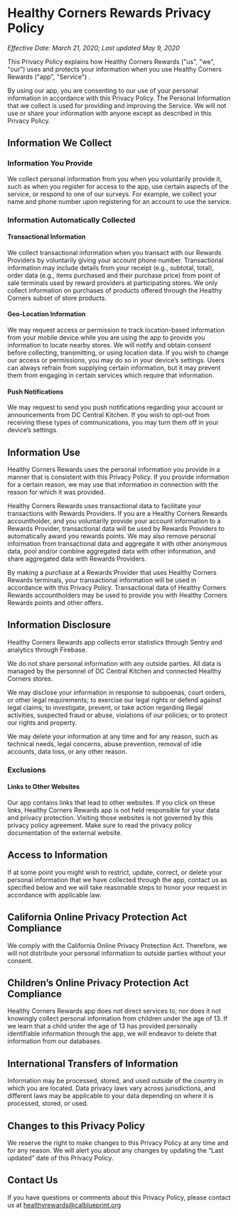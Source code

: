 # Healthy Corners Rewards Privacy Policy

_Effective Date: March 21, 2020; Last updated May 9, 2020_

This Privacy Policy explains how Healthy Corners Rewards ("us", "we", "our") uses and protects your information when you use Healthy Corners Rewards ("app", "Service") .

By using our app, you are consenting to our use of your personal information in accordance with this Privacy Policy. The Personal Information that we collect is used for providing and improving the Service. We will not use or share your information with anyone except as described in this Privacy Policy.

## Information We Collect

### **Information You Provide**

We collect personal information from you when you voluntarily provide it, such as when you register for access to the app, use certain aspects of the service, or respond to one of our surveys. For example, we collect your name and phone number upon registering for an account to use the service.

### Information Automatically Collected

#### Transactional Information

We collect transactional information when you transact with our Rewards Providers by voluntarily giving your account phone number. Transactional information may include details from your receipt (e.g., subtotal, total), order data (e.g., items purchased and their purchase price) from point of sale terminals used by reward providers at participating stores. We only collect information on purchases of products offered through the Healthy Corners subset of store products.

#### Geo-Location Information

We may request access or permission to track location-based information from your mobile device while you are using the app to provide you information to locate nearby stores. We will notify and obtain consent before collecting, transmitting, or using location data. If you wish to change our access or permissions, you may do so in your device’s settings. Users can always refrain from supplying certain information, but it may prevent them from engaging in certain services which require that information.

#### Push Notifications

We may request to send you push notifications regarding your account or announcements from DC Central Kitchen. If you wish to opt-out from receiving these types of communications, you may turn them off in your device’s settings.

## Information Use

Healthy Corners Rewards uses the personal information you provide in a manner that is consistent with this Privacy Policy. If you provide information for a certain reason, we may use that information in connection with the reason for which it was provided.

Healthy Corners Rewards uses transactional data to facilitate your transactions with Rewards Providers. If you are a Healthy Corners Rewards accountholder, and you voluntarily provide your account information to a Rewards Provider, transactional data will be used by Rewards Providers to automatically award you rewards points. We may also remove personal information from transactional data and aggregate it with other anonymous data, pool and/or combine aggregated data with other information, and share aggregated data with Rewards Providers.

By making a purchase at a Rewards Provider that uses Healthy Corners Rewards terminals, your transactional information will be used in accordance with this Privacy Policy. Transactional data of Healthy Corners Rewards accountholders may be used to provide you with Healthy Corners Rewards points and other offers.

## Information Disclosure

Healthy Corners Rewards app collects error statistics through Sentry and analytics through Firebase.

We do not share personal information with any outside parties. All data is managed by the personnel of DC Central Kitchen and connected Healthy Corners stores.

We may disclose your information in response to subpoenas, court orders, or other legal requirements; to exercise our legal rights or defend against legal claims; to investigate, prevent, or take action regarding illegal activities, suspected fraud or abuse, violations of our policies; or to protect our rights and property.

We may delete your information at any time and for any reason, such as technical needs, legal concerns, abuse prevention, removal of idle accounts, data loss, or any other reason.

### Exclusions

#### Links to Other Websites

Our app contains links that lead to other websites. If you click on these links, Healthy Corners Rewards app is not held responsible for your data and privacy protection. Visiting those websites is not governed by this privacy policy agreement. Make sure to read the privacy policy documentation of the external website.

## Access to Information

If at some point you might wish to restrict, update, correct, or delete your personal information that we have collected through the app, contact us as specified below and we will take reasonable steps to honor your request in accordance with applicable law.

## California Online Privacy Protection Act Compliance

We comply with the California Online Privacy Protection Act. Therefore, we will not distribute your personal information to outside parties without your consent.

## Children’s Online Privacy Protection Act Compliance

Healthy Corners Rewards app does not direct services to, nor does it not knowingly collect personal information from children under the age of 13. If we learn that a child under the age of 13 has provided personally identifiable information through the app, we will endeavor to delete that information from our databases.

## International Transfers of Information

Information may be processed, stored, and used outside of the country in which you are located. Data privacy laws vary across jurisdictions, and different laws may be applicable to your data depending on where it is processed, stored, or used.

## Changes to this Privacy Policy

We reserve the right to make changes to this Privacy Policy at any time and for any reason. We will alert you about any changes by updating the “Last updated” date of this Privacy Policy.

## Contact Us

If you have questions or comments about this Privacy Policy, please contact us at healthyrewards@calblueprint.org
